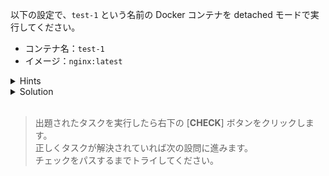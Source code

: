 以下の設定で、`test-1` という名前の Docker コンテナを detached モードで実行してください。

- コンテナ名：`test-1`
- イメージ：`nginx:latest`


<details>
  <summary>Hints</summary>

> 解決/回答のためのヒントが書かれています。  

`docker container run` コマンドを使用します。

</details>

<details>
  <summary>Solution</summary>

> 解決/回答のために必要な手順が書かれています。ヒントだけではわからない場合はここを参照してください。

`docker container run -d --name test-1 nginx:latest`{{execute}} コマンドを実行します。

</details>

<br />

> 出題されたタスクを実行したら右下の [**CHECK**] ボタンをクリックします。  
> 正しくタスクが解決されていれば次の設問に進みます。  
> チェックをパスするまでトライしてください。

